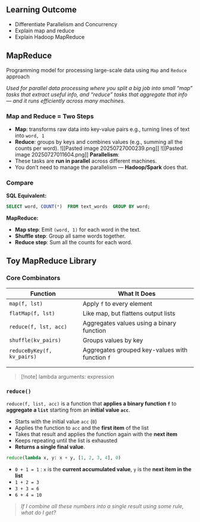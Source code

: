 ## Learning Outcome
- Differentiate Parallelism and Concurrency
- Explain map and reduce
- Explain Hadoop MapReduce

## MapReduce
Programming model for processing large-scale data using `Map` and `Reduce` approach

*Used for parallel data processing where you split a big job into small “map” tasks that extract useful info, and “reduce” tasks that aggregate that info — and it runs efficiently across many machines.* 

### Map and Reduce = Two Steps
- **Map**: transforms raw data into key-value pairs e.g., turning lines of text into `word, 1`
- **Reduce**: groups by keys and combines values (e.g., summing all the counts per word).
![[Pasted image 20250727000239.png]]
![[Pasted image 20250727011604.png]]
**Parallelism**:
- These tasks are **run in parallel** across different machines.
- You don’t need to manage the parallelism — **Hadoop/Spark** does that.
### Compare 
**SQL Equivalent:**
```sql
SELECT word, COUNT(*)  FROM text_words  GROUP BY word;
```

**MapReduce:**
- **Map step**: Emit `(word, 1)` for each word in the text.
- **Shuffle step**: Group all same words together.
- **Reduce step**: Sum all the counts for each word.
## Toy MapReduce Library
### Core Combinators

| Function                   | What It Does                                    |
| -------------------------- | ----------------------------------------------- |
| `map(f, lst)`              | Apply `f` to every element                      |
| `flatMap(f, lst)`          | Like map, but flattens output lists             |
| `reduce(f, lst, acc)`      | Aggregates values using a binary function       |
| `shuffle(kv_pairs)`        | Groups values by key                            |
| `reduceByKey(f, kv_pairs)` | Aggregates grouped key-values with function `f` |
|                            |                                                 |
|                            |                                                 |

>[!note] lambda arguments: expression

### `reduce()`
`reduce(f, list, acc)` is a function that **applies a binary function `f`** to **aggregate a `list`** starting from an **initial value `acc`**.
- Starts with the initial value `acc` (`0`)
- Applies the function to `acc` and the **first item** of the list
- Takes that result and applies the function again with the **next item**
- Keeps repeating until the list is exhausted
- **Returns a single final value**.

```python
reduce(lambda x, y: x + y, [1, 2, 3, 4], 0)
```
- `0 + 1 = 1` : `x` is the **current accumulated value**, `y` is the **next item in the list**
- `1 + 2 = 3`
- `3 + 3 = 6`
- `6 + 4 = 10`

>*If I combine all these numbers into a single result using some rule, what do I get?*


